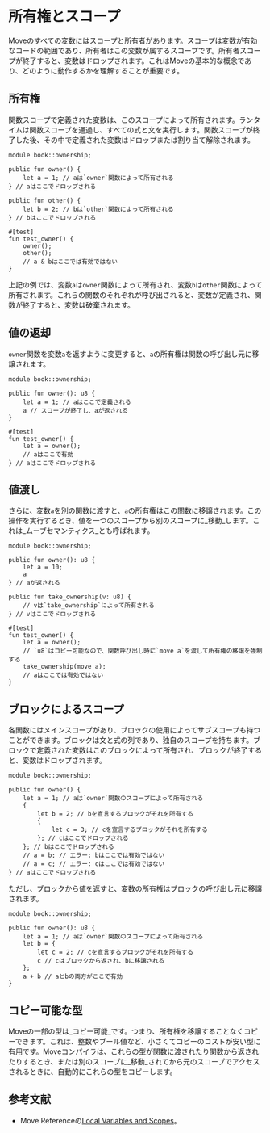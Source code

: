 # 所有権とスコープ

Moveのすべての変数にはスコープと所有者があります。スコープは変数が有効なコードの範囲であり、所有者はこの変数が属するスコープです。所有者スコープが終了すると、変数はドロップされます。これはMoveの基本的な概念であり、どのように動作するかを理解することが重要です。

<!--

- Borrow Checker
- Mention Rust's borrow checker
- Borrowing / References intro

-->

## 所有権

関数スコープで定義された変数は、このスコープによって所有されます。ランタイムは関数スコープを通過し、すべての式と文を実行します。関数スコープが終了した後、その中で定義された変数はドロップまたは割り当て解除されます。

```move
module book::ownership;

public fun owner() {
    let a = 1; // aは`owner`関数によって所有される
} // aはここでドロップされる

public fun other() {
    let b = 2; // bは`other`関数によって所有される
} // bはここでドロップされる

#[test]
fun test_owner() {
    owner();
    other();
    // a & bはここでは有効ではない
}
```

上記の例では、変数`a`は`owner`関数によって所有され、変数`b`は`other`関数によって所有されます。これらの関数のそれぞれが呼び出されると、変数が定義され、関数が終了すると、変数は破棄されます。

## 値の返却

`owner`関数を変数`a`を返すように変更すると、`a`の所有権は関数の呼び出し元に移譲されます。

```move
module book::ownership;

public fun owner(): u8 {
    let a = 1; // aはここで定義される
    a // スコープが終了し、aが返される
}

#[test]
fun test_owner() {
    let a = owner();
    // aはここで有効
} // aはここでドロップされる
```

## 値渡し

さらに、変数`a`を別の関数に渡すと、`a`の所有権はこの関数に移譲されます。この操作を実行するとき、値を一つのスコープから別のスコープに_移動_します。これは_ムーブセマンティクス_とも呼ばれます。

```move
module book::ownership;

public fun owner(): u8 {
    let a = 10;
    a
} // aが返される

public fun take_ownership(v: u8) {
    // vは`take_ownership`によって所有される
} // vはここでドロップされる

#[test]
fun test_owner() {
    let a = owner();
    // `u8`はコピー可能なので、関数呼び出し時に`move a`を渡して所有権の移譲を強制する
    take_ownership(move a);
    // aはここでは有効ではない
}
```

## ブロックによるスコープ

各関数にはメインスコープがあり、ブロックの使用によってサブスコープも持つことができます。ブロックは文と式の列であり、独自のスコープを持ちます。ブロックで定義された変数はこのブロックによって所有され、ブロックが終了すると、変数はドロップされます。

```move
module book::ownership;

public fun owner() {
    let a = 1; // aは`owner`関数のスコープによって所有される
    {
        let b = 2; // bを宣言するブロックがそれを所有する
        {
            let c = 3; // cを宣言するブロックがそれを所有する
        }; // cはここでドロップされる
    }; // bはここでドロップされる
    // a = b; // エラー: bはここでは有効ではない
    // a = c; // エラー: cはここでは有効ではない
} // aはここでドロップされる
```

ただし、ブロックから値を返すと、変数の所有権はブロックの呼び出し元に移譲されます。

```move
module book::ownership;

public fun owner(): u8 {
    let a = 1; // aは`owner`関数のスコープによって所有される
    let b = {
        let c = 2; // cを宣言するブロックがそれを所有する
        c // cはブロックから返され、bに移譲される
    };
    a + b // aとbの両方がここで有効
}
```

## コピー可能な型

Moveの一部の型は_コピー可能_です。つまり、所有権を移譲することなくコピーできます。これは、整数やブール値など、小さくてコピーのコストが安い型に有用です。Moveコンパイラは、これらの型が関数に渡されたり関数から返されたりするとき、または別のスコープに_移動_されてから元のスコープでアクセスされるときに、自動的にこれらの型をコピーします。

## 参考文献

- Move Referenceの[Local Variables and Scopes](./../../reference/variables)。
